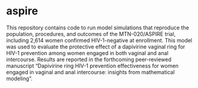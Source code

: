 # aspire

This repository contains code to run model simulations that reproduce the population, procedures, and outcomes of the MTN-020/ASPIRE trial, including 2,614 women confirmed HIV-1-negative at enrollment. This model was used to evaluate the protective effect of a dapivirine vaginal ring for HIV-1 prevention among women engaged in both vaginal and anal intercourse. Results are reported in the forthcoming peer-reviewed manuscript “Dapivirine ring HIV-1 prevention effectiveness for women engaged in vaginal and anal intercourse: insights from mathematical modeling”.
